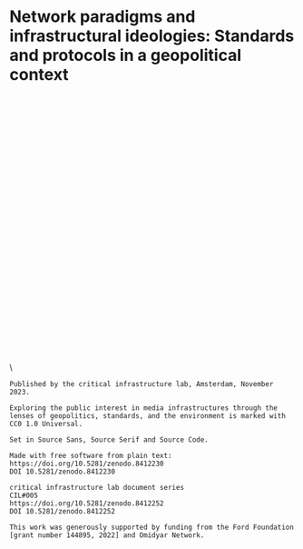 # Network paradigms and infrastructural ideologies: <span>Standards and protocols in a geopolitical context</span>

<div id="colophon" style="margin-top: +35em">
\ 

    Published by the critical infrastructure lab, Amsterdam, November 2023.

    Exploring the public interest in media infrastructures through the lenses of geopolitics, standards, and the environment is marked with CC0 1.0 Universal.

    Set in Source Sans, Source Serif and Source Code.
    
    Made with free software from plain text:
    https://doi.org/10.5281/zenodo.8412230
    DOI 10.5281/zenodo.8412230
    
    critical infrastructure lab document series
    CIL#005
    https://doi.org/10.5281/zenodo.8412252
    DOI 10.5281/zenodo.8412252

    This work was generously supported by funding from the Ford Foundation [grant number 144895, 2022] and Omidyar Network.

</div>

